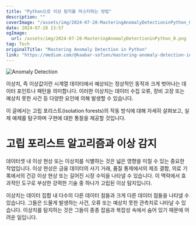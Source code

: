 ```yaml
---
title: "Python으로 이상 탐지를 마스터하는 방법"
description: ""
coverImage: "/assets/img/2024-07-28-MasteringAnomalyDetectioninPython_0.png"
date: 2024-07-28 13:57
ogImage: 
  url: /assets/img/2024-07-28-MasteringAnomalyDetectioninPython_0.png
tag: Tech
originalTitle: "Mastering Anomaly Detection in Python"
link: "https://medium.com/@kaabar-sofien/mastering-anomaly-detection-in-python-7072ffd750da"
---
```



![Anomaly Detection](/assets/img/2024-07-28-MasteringAnomalyDetectioninPython_0.png)

이상치, 즉 이상값이란 시계열 데이터에서 예상되는 정상적인 동작과 크게 벗어나는 데이터 포인트나 패턴을 의미합니다. 이러한 이상치는 데이터 수집 오류, 장비 고장 또는 예상치 못한 사건 등 다양한 요인에 의해 발생할 수 있습니다.

이 글에서는 고립 포리스트(isolation forests)의 작동 방식에 대해 자세히 살펴보고, 실제 예제를 탐구하며 구현에 대한 통찰을 제공할 것입니다.

# 고립 포리스트 알고리즘과 이상 감지

<div class="content-ad"></div>

데이터셋 내 이상 현상 또는 이상치를 식별하는 것은 넓은 영향을 미칠 수 있는 중요한 작업입니다. 이상 현상은 금융 데이터의 사기 거래, 품질 통제에서의 제조 결함, 의료 기록에서의 건강 이상 현상 또는 길어진 시장 수익을 나타낼 수 있습니다. 이 맥락에서 효과적인 도구로 부상한 강력한 기술 중 하나가 고립된 이상 탐지입니다.

이상치는 데이터 집합 내 다수의 다른 데이터 점들과 크게 다른 데이터 점들을 나타낼 수 있습니다. 그들은 드물게 발생하는 사건, 오류 또는 예상치 못한 관측치로 나타날 수 있습니다. 이상치를 탐지하는 것은 그들이 종종 잡음과 복잡성 속에서 숨어 있기 때문에 어려운 일입니다.